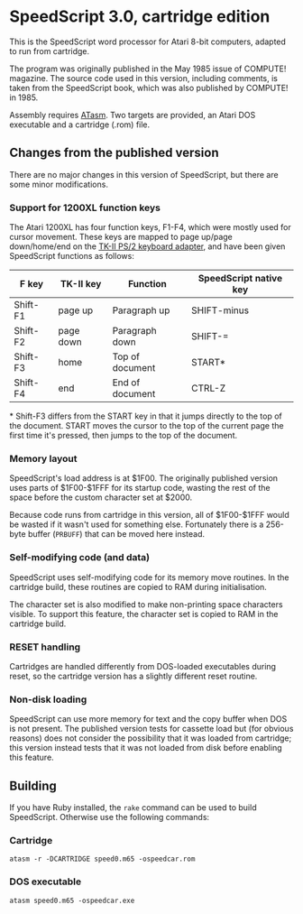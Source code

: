 # SpeedScript 3.0, cartridge edition

This is the SpeedScript word processor for Atari 8-bit computers,
adapted to run from cartridge.

The program was originally published in the May 1985 issue of COMPUTE!
magazine.  The source code used in this version, including comments, is
taken from the SpeedScript book, which was also published by COMPUTE! in
1985.

Assembly requires [ATasm](https://atari.miribilist.com/atasm/).  Two
targets are provided, an Atari DOS executable and a cartridge (.rom)
file.


## Changes from the published version

There are no major changes in this version of SpeedScript, but there are
some minor modifications.

### Support for 1200XL function keys

The Atari 1200XL has four function keys, F1-F4, which were mostly used
for cursor movement.  These keys are mapped to page up/page
down/home/end on the [TK-II PS/2 keyboard
adapter](https://ataribits.weebly.com/tk-ii.html), and have been given
SpeedScript functions as follows:

| F key | TK-II key | Function | SpeedScript native key |
| ----- | --------- | -------- | ---------------------- |
|Shift-F1|page up	|Paragraph up	|SHIFT-minus|
|Shift-F2|page down	|Paragraph down	|SHIFT-=|
|Shift-F3|home	|Top of document	|START\*|
|Shift-F4|end	|End of document	|CTRL-Z|

\* Shift-F3 differs from the START key in that it jumps directly to the
top of the document.  START moves the cursor to the top of the current
page the first time it's pressed, then jumps to the top of the document.

### Memory layout

SpeedScript's load address is at \$1F00.  The originally published
version uses parts of \$1F00-\$1FFF for its startup code, wasting the
rest of the space before the custom character set at \$2000.

Because code runs from cartridge in this version, all of \$1F00-\$1FFF
would be wasted if it wasn't used for something else. Fortunately there
is a 256-byte buffer (`PRBUFF`) that can be moved here instead.

### Self-modifying code (and data)

SpeedScript uses self-modifying code for its memory move routines.  In
the cartridge build, these routines are copied to RAM during
initialisation.

The character set is also modified to make non-printing space characters
visible.  To support this feature, the character set is copied to RAM in
the cartridge build.

### RESET handling

Cartridges are handled differently from DOS-loaded executables during
reset, so the cartridge version has a slightly different reset routine.

### Non-disk loading

SpeedScript can use more memory for text and the copy buffer when DOS is
not present.  The published version tests for cassette load but (for
obvious reasons) does not consider the possibility that it was loaded
from cartridge; this version instead tests that it was not loaded from
disk before enabling this feature.

## Building

If you have Ruby installed, the `rake` command can be used to build
SpeedScript.  Otherwise use the following commands:

### Cartridge

```
atasm -r -DCARTRIDGE speed0.m65 -ospeedcar.rom
```

### DOS executable

```
atasm speed0.m65 -ospeedcar.exe
```
